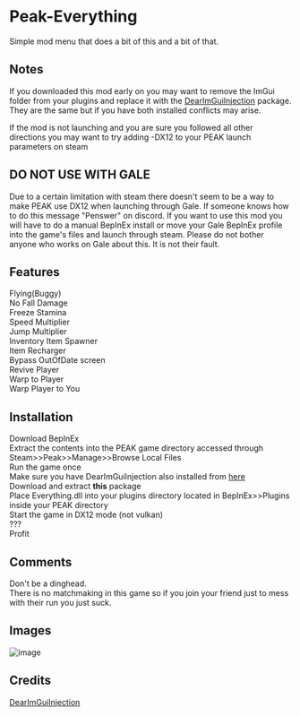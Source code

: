 # Peak-Everything
Simple mod menu that does a bit of this and a bit of that.

## Notes
If you downloaded this mod early on you may want to remove the ImGui folder from your plugins and replace it with the [DearImGuiInjection](https://thunderstore.io/c/peak/p/penswer/DearImGuiInjection/) package. They are the same but if you have both installed conflicts may arise.

If the mod is not launching and you are sure you followed all other directions you may want to try adding -DX12 to your PEAK launch parameters on steam

## DO NOT USE WITH GALE
Due to a certain limitation with steam there doesn't seem to be a way to make PEAK use DX12 when launching through Gale.
If someone knows how to do this message "Penswer" on discord.
If you want to use this mod you will have to do a manual BepInEx install or move your Gale BepInEx profile into the game's files and launch through steam.
Please do not bother anyone who works on Gale about this. It is not their fault. 

## Features
Flying(Buggy) \
No Fall Damage \
Freeze Stamina \
Speed Multiplier \
Jump Multiplier \
Inventory Item Spawner \
Item Recharger \
Bypass OutOfDate screen \
Revive Player \
Warp to Player \
Warp Player to You

## Installation
Download BepInEx \
Extract the contents into the PEAK game directory accessed through Steam>>Peak>>Manage>>Browse Local Files \
Run the game once \
Make sure you have DearImGuiInjection also installed from [here](https://thunderstore.io/c/peak/p/penswer/DearImGuiInjection/) \
Download and extract **this** package \
Place Everything.dll into your plugins directory located in BepInEx>>Plugins inside your PEAK directory \
Start the game in DX12 mode (not vulkan) \
??? \
Profit

## Comments
Don't be a dinghead. \
There is no matchmaking in this game so if you join your friend just to mess with their run you just suck. 

## Images
![image](https://github.com/user-attachments/assets/3dcd7015-fc74-4db7-b029-1fd4d6f382cf)

## Credits
[DearImGuiInjection](https://github.com/xiaoxiao921/DearImGuiInjection)
